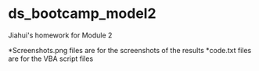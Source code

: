 # ds_bootcamp_model2
Jiahui's homework for Module 2

*Screenshots.png files are for the screenshots of the results
*code.txt files are for the VBA script files
